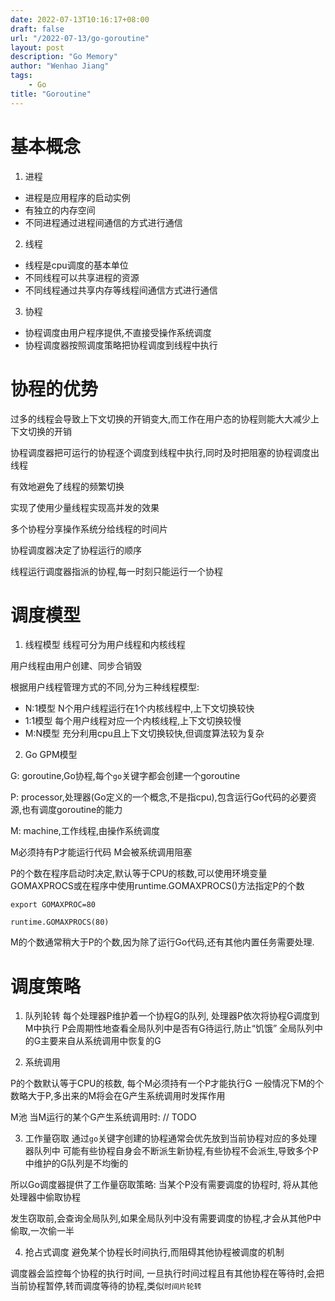 ```yaml
---
date: 2022-07-13T10:16:17+08:00
draft: false
url: "/2022-07-13/go-goroutine"
layout: post
description: "Go Memory"
author: "Wenhao Jiang"
tags:
    - Go
title: "Goroutine"
---
```


# 基本概念
1. 进程
- 进程是应用程序的启动实例
- 有独立的内存空间
- 不同进程通过进程间通信的方式进行通信

2. 线程
- 线程是cpu调度的基本单位
- 不同线程可以共享进程的资源
- 不同线程通过共享内存等线程间通信方式进行通信

3. 协程
- 协程调度由用户程序提供,不直接受操作系统调度
- 协程调度器按照调度策略把协程调度到线程中执行

# 协程的优势
过多的线程会导致上下文切换的开销变大,而工作在用户态的协程则能大大减少上下文切换的开销

协程调度器把可运行的协程逐个调度到线程中执行,同时及时把阻塞的协程调度出线程

有效地避免了线程的频繁切换

实现了使用少量线程实现高并发的效果

多个协程分享操作系统分给线程的时间片

协程调度器决定了协程运行的顺序

线程运行调度器指派的协程,每一时刻只能运行一个协程

# 调度模型
1. 线程模型
线程可分为用户线程和内核线程

用户线程由用户创建、同步合销毁

根据用户线程管理方式的不同,分为三种线程模型:
- N:1模型
N个用户线程运行在1个内核线程中,上下文切换较快
- 1:1模型
每个用户线程对应一个内核线程,上下文切换较慢
- M:N模型
充分利用cpu且上下文切换较快,但调度算法较为复杂

2. Go GPM模型

G: goroutine,Go协程,每个`go`关键字都会创建一个goroutine

P: processor,处理器(Go定义的一个概念,不是指cpu),包含运行Go代码的必要资源,也有调度goroutine的能力

M: machine,工作线程,由操作系统调度

M必须持有P才能运行代码
M会被系统调用阻塞

P的个数在程序启动时决定,默认等于CPU的核数,可以使用环境变量GOMAXPROCS或在程序中使用runtime.GOMAXPROCS()方法指定P的个数
```
export GOMAXPROC=80

runtime.GOMAXPROCS(80)
```

M的个数通常稍大于P的个数,因为除了运行Go代码,还有其他内置任务需要处理.

# 调度策略
1. 队列轮转
每个处理器P维护着一个协程G的队列, 处理器P依次将协程G调度到M中执行
P会周期性地查看全局队列中是否有G待运行,防止“饥饿”
全局队列中的G主要来自从系统调用中恢复的G


2. 系统调用

P的个数默认等于CPU的核数, 每个M必须持有一个P才能执行G
一般情况下M的个数略大于P,多出来的M将会在G产生系统调用时发挥作用

M池
当M运行的某个G产生系统调用时: // TODO

3. 工作量窃取
通过`go`关键字创建的协程通常会优先放到当前协程对应的多处理器队列中
可能有些协程自身会不断派生新协程,有些协程不会派生,导致多个P中维护的G队列是不均衡的

所以Go调度器提供了工作量窃取策略: 当某个P没有需要调度的协程时, 将从其他处理器中偷取协程

发生窃取前,会查询全局队列,如果全局队列中没有需要调度的协程,才会从其他P中偷取,一次偷一半

4. 抢占式调度
避免某个协程长时间执行,而阻碍其他协程被调度的机制

调度器会监控每个协程的执行时间, 一旦执行时间过程且有其他协程在等待时,会把当前协程暂停,转而调度等待的协程,类似`时间片轮转`

